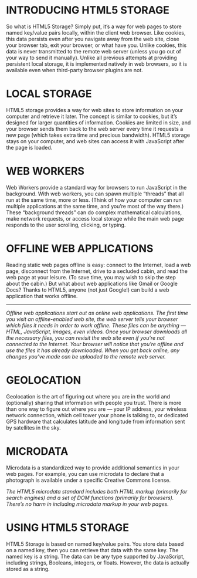 # INTRODUCING HTML5 STORAGE

So what is HTML5 Storage? Simply put, it’s a way for web pages to store named key/value pairs locally, within the client web browser. Like cookies, this data persists even after you navigate away from the web site, close your browser tab, exit your browser, or what have you. Unlike cookies, this data is never transmitted to the remote web server (unless you go out of your way to send it manually). Unlike all previous attempts at providing persistent local storage, it is implemented natively in web browsers, so it is available even when third-party browser plugins are not.


# LOCAL STORAGE

HTML5 storage provides a way for web sites to store information on your computer and retrieve it later. The concept is similar to cookies, but it’s designed for larger quantities of information. Cookies are limited in size, and your browser sends them back to the web server every time it requests a new page (which takes extra time and precious bandwidth). HTML5 storage stays on your computer, and web sites can access it with JavaScript after the page is loaded.

# WEB WORKERS

Web Workers provide a standard way for browsers to run JavaScript in the background. With web workers, you can spawn multiple “threads” that all run at the same time, more or less. (Think of how your computer can run multiple applications at the same time, and you’re most of the way there.) These “background threads” can do complex mathematical calculations, make network requests, or access local storage while the main web page responds to the user scrolling, clicking, or typing.

# OFFLINE WEB APPLICATIONS

Reading static web pages offline is easy: connect to the Internet, load a web page, disconnect from the Internet, drive to a secluded cabin, and read the web page at your leisure. (To save time, you may wish to skip the step about the cabin.) But what about web applications like Gmail or Google Docs? Thanks to HTML5, anyone (not just Google!) can build a web application that works offline.

---

*Offline web applications start out as online web applications. The first time you visit an offline-enabled web site, the web server tells your browser which files it needs in order to work offline. These files can be anything — HTML, JavaScript, images, even videos. Once your browser downloads all the necessary files, you can revisit the web site even if you’re not connected to the Internet. Your browser will notice that you’re offline and use the files it has already downloaded. When you get back online, any changes you’ve made can be uploaded to the remote web server.*

# GEOLOCATION

Geolocation is the art of figuring out where you are in the world and (optionally) sharing that information with people you trust. There is more than one way to figure out where you are — your IP address, your wireless network connection, which cell tower your phone is talking to, or dedicated GPS hardware that calculates latitude and longitude from information sent by satellites in the sky.


# MICRODATA

Microdata is a standardized way to provide additional semantics in your web pages. For example, you can use microdata to declare that a photograph is available under a specific Creative Commons license.

*The HTML5 microdata standard includes both HTML markup (primarily for search engines) and a set of DOM functions (primarily for browsers). There’s no harm in including microdata markup in your web pages.*

# USING HTML5 STORAGE

HTML5 Storage is based on named key/value pairs. You store data based on a named key, then you can retrieve that data with the same key. The named key is a string. The data can be any type supported by JavaScript, including strings, Booleans, integers, or floats. However, the data is actually stored as a string.

